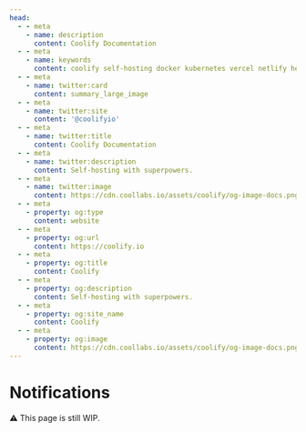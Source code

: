 ```yaml
---
head:
  - - meta
    - name: description
      content: Coolify Documentation
  - - meta
    - name: keywords
      content: coolify self-hosting docker kubernetes vercel netlify heroku render digitalocean aws gcp azure
  - - meta
    - name: twitter:card
      content: summary_large_image
  - - meta
    - name: twitter:site
      content: '@coolifyio'
  - - meta
    - name: twitter:title
      content: Coolify Documentation
  - - meta
    - name: twitter:description
      content: Self-hosting with superpowers.
  - - meta
    - name: twitter:image
      content: https://cdn.coollabs.io/assets/coolify/og-image-docs.png
  - - meta
    - property: og:type
      content: website
  - - meta
    - property: og:url
      content: https://coolify.io
  - - meta
    - property: og:title
      content: Coolify
  - - meta
    - property: og:description
      content: Self-hosting with superpowers.
  - - meta
    - property: og:site_name
      content: Coolify
  - - meta
    - property: og:image
      content: https://cdn.coollabs.io/assets/coolify/og-image-docs.png
---
```

# Notifications

⚠️ This page is still WIP.